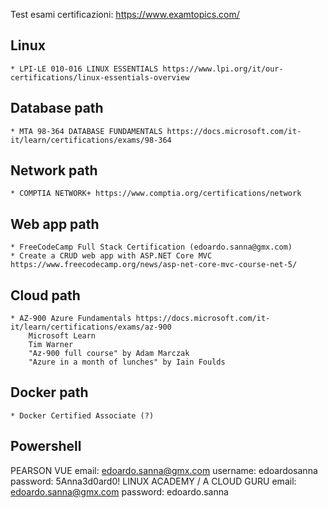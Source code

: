 Test esami certificazioni: https://www.examtopics.com/

## Linux
	* LPI-LE 010-016 LINUX ESSENTIALS https://www.lpi.org/it/our-certifications/linux-essentials-overview
## Database path
	* MTA 98-364 DATABASE FUNDAMENTALS https://docs.microsoft.com/it-it/learn/certifications/exams/98-364
## Network path
	* COMPTIA NETWORK+ https://www.comptia.org/certifications/network
## Web app path
	* FreeCodeCamp Full Stack Certification (edoardo.sanna@gmx.com)
	* Create a CRUD web app with ASP.NET Core MVC https://www.freecodecamp.org/news/asp-net-core-mvc-course-net-5/ 
## Cloud path
	* AZ-900 Azure Fundamentals https://docs.microsoft.com/it-it/learn/certifications/exams/az-900
        Microsoft Learn
        Tim Warner
        "Az-900 full course" by Adam Marczak
        "Azure in a month of lunches" by Iain Foulds
## Docker path
	* Docker Certified Associate (?)
## Powershell



PEARSON VUE
	email:		edoardo.sanna@gmx.com
	username:	edoardosanna
	password:	5Anna3d0ard0!
LINUX ACADEMY / A CLOUD GURU
	email:		edoardo.sanna@gmx.com
	password:	edoardo.sanna
